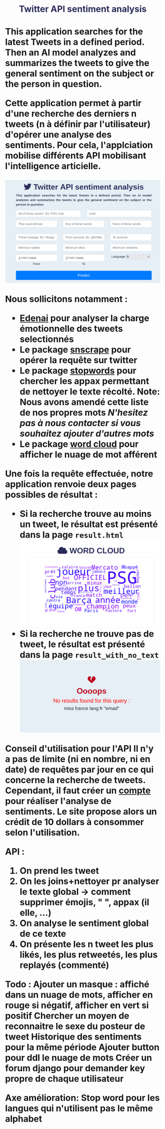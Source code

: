 <H1 style="color:rgb(44, 44, 90)"; align = "center">
Twitter API sentiment analysis
<H1>

This application searches for the latest Tweets in a defined period. Then an AI model analyzes and summarizes the tweets to give the general sentiment on the subject or the person in question.

Cette application permet à partir d'une recherche des derniers n tweets (n à définir par l'utilisateur) d'opérer une analyse des sentiments. Pour cela, l'applciation mobilise différents API mobilisant l'intelligence articielle. 

![accueil](./ressources/apercu_accueil.png)


Nous sollicitons notamment :
- [Edenai](https://www.edenai.co/post/top-10-sentiment-analysis-apis) pour analyser la charge émotionnelle des tweets selectionnés
- Le package [snscrape](https://github.com/JustAnotherArchivist/snscrape) pour opérer la requête sur twitter
- Le package [stopwords](https://pypi.org/project/stop-words/) pour chercher les appax permettant de nettoyer le texte récolté. **Note: Nous avons amendé cette liste de nos propres mots** _N'hesitez pas à nous contacter si vous souhaitez ajouter d'autres mots_
- Le package [word cloud](https://pypi.org/project/wordcloud/) pour afficher le nuage de mot afférent

Une fois la requête effectuée, notre application renvoie deux pages possibles de résultat :
- Si la recherche trouve au moins un tweet, le résultat est présenté dans la page `result.html`
![result_page](./ressources/result_page.png)
- Si la recherche ne trouve pas de tweet, le résultat est présenté dans la page `result_with_no_text`
![result_with_no_text_page](./ressources/result_with_no_text_page.png)

Conseil d'utilisation pour l'API
Il n'y a pas de limite (ni en nombre, ni en date) de requêtes par jour en ce qui concerne la recherche de tweets. Cependant, il faut créer un [compte](https://app.edenai.run/user/register?referral=best-sentiment-analysis-apis) pour réaliser l'analyse de sentiments. Le site propose alors un crédit de 10 dollars à consommer selon l'utilisation.

API : 

1. On prend les tweet
2. On les joins+nettoyer pr analyser le texte global -> comment supprimer émojis, " ", appax (il elle, ...)
3. On analyse le sentiment global de ce texte
4. On présente les n tweet les plus likés, les plus retweetés, les plus replayés (commenté)

Todo :
Ajouter un masque : affiché dans un nuage de mots, afficher en rouge si négatif, afficher en vert si positif
Chercher un moyen de reconnaitre le sexe du posteur de tweet
Historique des sentiments pour la même période
Ajouter button pour ddl le nuage de mots
Créer un forum django pour demander key propre de chaque utilisateur

Axe amélioration:
Stop word pour les langues qui n'utilisent pas le même alphabet